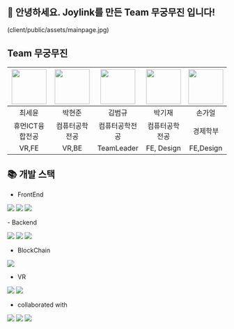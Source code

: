 ## 🙌 안녕하세요. Joylink를 만든 Team 무궁무진 입니다!
(client/public/assets/mainpage.jpg)

## Team 무궁무진
|<img src="https://github.com/seyun00.png" width="80">|<img src="https://github.com/haenjuna.png" width="80">|<img src="https://github.com/Storyos.png" width="80">|<img src="https://github.com/forgetme-not.png" width="80">|<img src="https://github.com/Gaeol.png" width="80">|
| :---: | :---: | :---: | :---: | :---: |
|최세윤|박현준|김범규|박기재|손가얼|
|휴먼ICT융합전공|컴퓨터공학전공|컴퓨터공학전공|컴퓨터공학전공|경제학부|
|VR,FE|VR,BE| TeamLeader | FE, Design | FE,Design |

## 📚 개발 스택

- FrontEnd
<p><img src="https://img.shields.io/badge/react-61DAFB?style=flat-square&logo=react&logoColor=black"/>
<img src="https://img.shields.io/badge/tailwindcss-06B6D4?style=flat-square&logo=tailwindcss&logoColor=white"/>
<img src="https://img.shields.io/badge/Supabase-3FCF8E?style=flat-square&logo=Supabase&logoColor=white"/>
</p>
- Backend
<p><img src="https://img.shields.io/badge/Supabase-3FCF8E?style=flat-square&logo=Supabase&logoColor=white"/>
<img src="https://img.shields.io/badge/node.js-5FA04E?style=flat-square&logo=node.js&logoColor=white"/>
<img src="https://img.shields.io/badge/Express-000000?style=flat-square&logo=Express&logoColor=white"/>

- BlockChain
<p><img src="https://img.shields.io/badge/web3.js-F16822?style=flat-square&logo=web3.js&logoColor=white"/>

- VR
<p><img src="https://img.shields.io/badge/blender-E87D0D?style=flat-square&logo=blender&logoColor=white"/>
<img src="https://img.shields.io/badge/aframe-EF2D5E?style=flat-square&logo=aframe&logoColor=white"/>

- collaborated with
<p><img src="https://img.shields.io/badge/figma-F24E1E?style=flat-square&logo=figma&logoColor=white"/>
<img src="https://img.shields.io/badge/github-181717?style=flat-square&logo=github&logoColor=white"/>
<img src="https://img.shields.io/badge/trello-0052CC?style=flat-square&logo=trello&logoColor=white"/>

